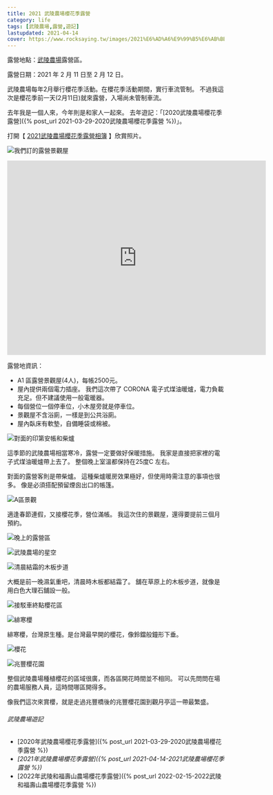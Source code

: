 ```yaml
---
title: 2021 武陵農場櫻花季露營
category: life
tags: [武陵農場,露營,遊記]
lastupdated: 2021-04-14
cover: https://www.rocksaying.tw/images/2021%E6%AD%A6%E9%99%B5%E6%AB%BB%E8%8A%B1/IMGP5629.jpg
---
```


露營地點：[武陵農場](https://www.wuling-farm.com.tw/tw/)露營區。

露營日期：2021 年 2 月 11 日至 2 月 12 日。

武陵農場每年2月舉行櫻花季活動。在櫻花季活動期間，實行車流管制。
不過我這次是櫻花季前一天(2月11日)就來露營，入場尚未管制車流。

去年我是一個人來，今年則是和家人一起來。
去年遊記：「[2020武陵農場櫻花季露營]({% post_url 2021-03-29-2020武陵農場櫻花季露營 %})」。

打開【 [2021武陵農場櫻花季露營相簿](https://photos.app.goo.gl/wMc4NsM9g2sZEZ4r9) 】欣賞照片。

<!--more-->

![我們訂的露營景觀屋](https://www.rocksaying.tw/images/2021%E6%AD%A6%E9%99%B5%E6%AB%BB%E8%8A%B1/IMGP5618.jpg)

<iframe src="https://www.google.com/maps/embed?pb=!1m14!1m8!1m3!1d14538.316171818426!2d121.30906370688477!3d24.36115218168172!3m2!1i1024!2i768!4f13.1!3m3!1m2!1s0x0%3A0xcdb2557ff68a7fe5!2z5q2m6Zm16L6y5aC06Zyy54ef5Y2A!5e0!3m2!1szh-TW!2stw!4v1617000672648!5m2!1szh-TW!2stw" width="600" height="450" style="border:0;" allowfullscreen="" loading="lazy"></iframe>

露營地資訊：

* A1 區露營景觀屋(4人)，每帳2500元。
* 屋內提供兩個電力插座。
  我們這次帶了 CORONA 電子式煤油暖爐，電力負載充足。但不建議使用一般電暖器。
* 每個營位一個停車位，小木屋旁就是停車位。
* 景觀屋不含浴廁，一樣是到公共浴廁。
* 屋內臥床有軟墊，自備睡袋或棉被。

![對面的印第安帳和柴爐](https://www.rocksaying.tw/images/2021%E6%AD%A6%E9%99%B5%E6%AB%BB%E8%8A%B1/IMGP5623.jpg)

這季節的武陵農場相當寒冷，露營一定要做好保暖措施。
我家是直接把家裡的電子式煤油暖爐帶上去了。
整個晚上室溫都保持在25度C 左右。

對面的露營客則是帶柴爐。
這種柴爐暖房效果極好，但使用時需注意的事項也很多。
像是必須搭配預留煙囪出口的帳篷。

![A區景觀](https://www.rocksaying.tw/images/2021%E6%AD%A6%E9%99%B5%E6%AB%BB%E8%8A%B1/IMGP5629.jpg)

適逢春節連假，又接櫻花季，營位滿帳。
我這次住的景觀屋，還得要提前三個月預約。

![晚上的露營區](https://www.rocksaying.tw/images/2021%E6%AD%A6%E9%99%B5%E6%AB%BB%E8%8A%B1/IMGP5659.jpg)

![武陵農場的星空](https://www.rocksaying.tw/images/2021%E6%AD%A6%E9%99%B5%E6%AB%BB%E8%8A%B1/IMGP5661.jpg)

![清晨結霜的木板步道](https://www.rocksaying.tw/images/2021%E6%AD%A6%E9%99%B5%E6%AB%BB%E8%8A%B1/IMGP5679.jpg)

大概是前一晚濕氣重吧，清晨時木板都結霜了。
舖在草原上的木板步道，就像是用白色大理石舖設一般。

![接駁車終點櫻花區](https://www.rocksaying.tw/images/2021%E6%AD%A6%E9%99%B5%E6%AB%BB%E8%8A%B1/IMGP5478.jpg)

![緋寒櫻](https://www.rocksaying.tw/images/2021%E6%AD%A6%E9%99%B5%E6%AB%BB%E8%8A%B1/IMGP5567.jpg)

緋寒櫻，台灣原生種。是台灣最早開的櫻花，像鈴鐺般鐘形下垂。

![櫻花](https://www.rocksaying.tw/images/2021%E6%AD%A6%E9%99%B5%E6%AB%BB%E8%8A%B1/IMGP5757.jpg)

![兆豐櫻花園](https://www.rocksaying.tw/images/2021%E6%AD%A6%E9%99%B5%E6%AB%BB%E8%8A%B1/IMGP5819.jpg)

整個武陵農場種植櫻花的區域很廣，而各區開花時間並不相同。
可以先問問在場的農場服務人員，這時間哪區開得多。

像我們這次來賞櫻，就是走過兆豐橋後的兆豐櫻花園到觀月亭這一帶最繁盛。

###### 武陵農場遊記

* [2020年武陵農場櫻花季露營]({% post_url 2021-03-29-2020武陵農場櫻花季露營 %})
* _[2021年武陵農場櫻花季露營]({% post_url 2021-04-14-2021武陵農場櫻花季露營 %})_
* [2022年武陵和福壽山農場櫻花季露營]({% post_url 2022-02-15-2022武陵和福壽山農場櫻花季露營 %})
